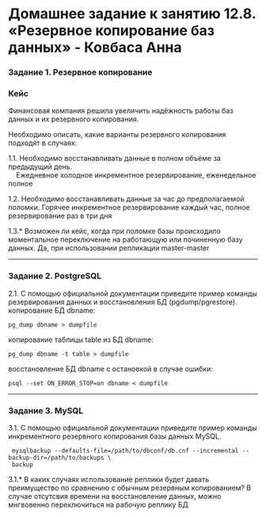 # Домашнее задание к занятию 12.8. «Резервное копирование баз данных» - Ковбаса Анна

### Задание 1. Резервное копирование

### Кейс
Финансовая компания решила увеличить надёжность работы баз данных и их резервного копирования. 

Необходимо описать, какие варианты резервного копирования подходят в случаях: 

1.1. Необходимо восстанавливать данные в полном объёме за предыдущий день. <br> 
&nbsp;&nbsp;&nbsp;&nbsp;Ежедневное холодное инкрементное резервирование, еженедельное полное

1.2. Необходимо восстанавливать данные за час до предполагаемой поломки.
    Горячее инкрементное резервирование каждый час, полное резервирование раз в три дня

1.3.* Возможен ли кейс, когда при поломке базы происходило моментальное переключение на работающую или починенную базу данных.
    Да, при использовании репликации master-master


---

### Задание 2. PostgreSQL

2.1. С помощью официальной документации приведите пример команды резервирования данных и восстановления БД (pgdump/pgrestore).
копирование БД dbname:
```
pg_dump dbname > dumpfile
```

копирование таблицы table из БД dbname:
```
pg_dump dbname -t table > dumpfile
```

восстановление БД dbname с остановкой в случае ошибки:
```
psql --set ON_ERROR_STOP=on dbname < dumpfile 
```

---

### Задание 3. MySQL

3.1. С помощью официальной документации приведите пример команды инкрементного резервного копирования базы данных MySQL. 
```
 mysqlbackup --defaults-file=/path/to/dbconf/db.cnf --incremental --backup-dir=/path/to/backups \
 backup
```
3.1.* В каких случаях использование реплики будет давать преимущество по сравнению с обычным резервным копированием?
  В случае отсутсвия времени на восстановление данных, можно мнгвовенно переключиться на рабочую реплику БД

